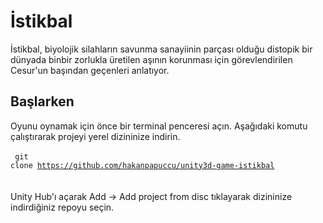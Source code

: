 # İstikbal
İstikbal, biyolojik silahların savunma sanayiinin parçası olduğu distopik bir dünyada binbir zorlukla üretilen aşının korunması için görevlendirilen Cesur'un başından geçenleri anlatıyor.

## Başlarken
Oyunu oynamak için önce bir terminal penceresi açın. 
Aşağıdaki komutu çalıştırarak projeyi yerel dizininize indirin. </br></br>
<code> git clone https://github.com/hakanpapuccu/unity3d-game-istikbal </code></br></br>
Unity Hub'ı açarak Add -> Add project from disc tıklayarak dizininize indirdiğiniz repoyu seçin.
